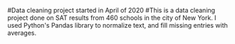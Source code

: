 #Data cleaning project started in April of 2020
#This is a data cleaning project done on SAT results from 460 schools in the city of New York. I used Python's Pandas library to normalize text, and fill missing entries with averages. 
